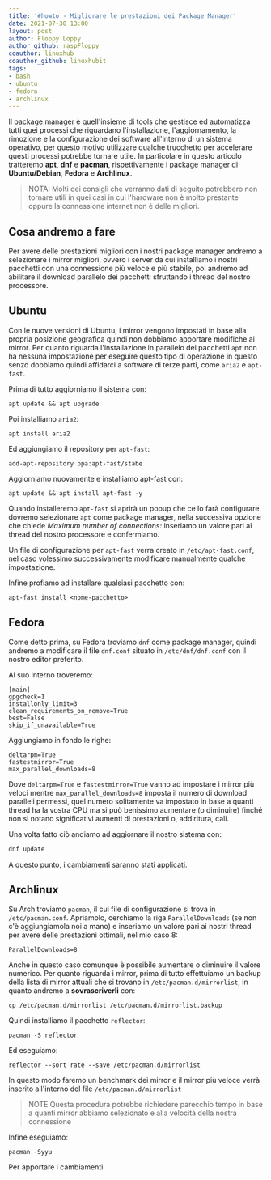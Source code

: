 ```yaml
---
title: '#howto - Migliorare le prestazioni dei Package Manager' 
date: 2021-07-30 13:00
layout: post 
author: Floppy Loppy
author_github: raspFloppy 
coauthor: linuxhub
coauthor_github: linuxhubit
tags: 
- bash 
- ubuntu
- fedora
- archlinux
---
```


Il package manager è quell'insieme di tools che gestisce ed automatizza tutti quei processi che riguardano l'installazione, l'aggiornamento, la rimozione e la configurazione dei software all'interno di un sistema operativo, per questo motivo utilizzare qualche trucchetto per accelerare questi processi potrebbe tornare utile.
In particolare in questo articolo tratteremo **apt**, **dnf** e **pacman**, rispettivamente i package manager di **Ubuntu/Debian**, **Fedora** e **Archlinux**.

> NOTA: 
> Molti dei consigli che verranno dati di seguito potrebbero non tornare utili in quei casi in cui l'hardware non è molto prestante oppure la connessione internet non è delle migliori.


## Cosa andremo a fare
Per avere delle prestazioni migliori con i nostri package manager andremo a selezionare i mirror migliori, ovvero i server da cui installiamo i nostri pacchetti con una connessione più veloce e più stabile, poi andremo ad abilitare il download parallelo dei pacchetti sfruttando i thread del nostro processore.


## Ubuntu

Con le nuove versioni di Ubuntu, i mirror vengono impostati in base alla propria posizione geografica quindi non dobbiamo apportare modifiche ai mirror.
Per quanto riguarda l'installazione in parallelo dei pacchetti `apt` non ha nessuna impostazione per eseguire questo tipo di operazione in questo senzo dobbiamo quindi affidarci a software di terze parti, come `aria2` e `apt-fast`.

Prima di tutto aggiorniamo il sistema con:
```
apt update && apt upgrade
```

Poi installiamo `aria2`:
```
apt install aria2
```

Ed aggiungiamo il repository per `apt-fast`:
```
add-apt-repository ppa:apt-fast/stabe
```

Aggiorniamo nuovamente e installiamo apt-fast con:
```
apt update && apt install apt-fast -y
```

Quando installeremo `apt-fast` si aprirà un popup che ce lo farà configurare, dovremo selezionare `apt` come package manager, nella successiva opzione che chiede *Maximum number of connections:* inseriamo un valore pari ai thread del nostro processore e confermiamo.

Un file di configurazione per `apt-fast` verra creato in `/etc/apt-fast.conf`, nel caso volessimo successivamente modificare manualmente qualche impostazione.

Infine profiamo ad installare qualsiasi pacchetto con:
```
apt-fast install <nome-pacchetto>
```


## Fedora 
 
Come detto prima, su Fedora troviamo `dnf` come package manager, quindi andremo a modificare il file `dnf.conf` situato in `/etc/dnf/dnf.conf` con il nostro editor preferito.
 
Al suo interno troveremo:
 ```
[main]
gpgcheck=1
installonly_limit=3
clean_requirements_on_remove=True
best=False
skip_if_unavailable=True
 ```
 
Aggiungiamo in fondo le righe: 
 ```
deltarpm=True
fastestmirror=True
max_parallel_downloads=8
```

Dove `deltarpm=True` e `fastestmirror=True` vanno ad impostare i mirror più veloci mentre `max_parallel_downloads=8` imposta il numero di download paralleli permessi, quel numero solitamente va impostato in base a quanti thread ha la vostra CPU ma si può benissimo aumentare (o diminuire) finché non si notano significativi aumenti di prestazioni o, addiritura, cali.

Una volta fatto ciò andiamo ad aggiornare il nostro sistema con:
``` bash
dnf update
```

A questo punto, i cambiamenti saranno stati applicati.


## Archlinux

Su Arch troviamo `pacman`, il cui file di configurazione si trova in `/etc/pacman.conf`.
Apriamolo, cerchiamo la riga `ParallelDownloads` (se non c'è aggiungiamola noi a mano) e inseriamo un valore pari ai nostri thread per avere delle prestazioni ottimali, nel mio caso 8:
```
ParallelDownloads=8
```

Anche in questo caso comunque è possibile aumentare o diminuire il valore numerico.
Per quanto riguarda i mirror, prima di tutto effettuiamo un backup della lista di mirror attuali che si trovano in `/etc/pacman.d/mirrorlist`, in quanto andremo a **sovrascriverli** con:
```
cp /etc/pacman.d/mirrorlist /etc/pacman.d/mirrorlist.backup
```

Quindi installiamo il pacchetto `reflector`:
```
pacman -S reflector
```

Ed eseguiamo:
```
reflector --sort rate --save /etc/pacman.d/mirrorlist
```

In questo modo faremo un benchmark dei mirror e il mirror più veloce verrà inserito all'interno del file `/etc/pacman.d/mirrorlist`
>NOTE
>Questa procedura potrebbe richiedere parecchio tempo in base a quanti mirror abbiamo selezionato e alla velocità della nostra connessione

Infine eseguiamo:
``` 
pacman -Syyu
```

Per apportare i cambiamenti.
